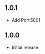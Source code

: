 <!-- https://developers.home-assistant.io/docs/add-ons/presentation#keeping-a-changelog -->
## 1.0.1

- Add Port 5001

## 1.0.0

- Initial release
